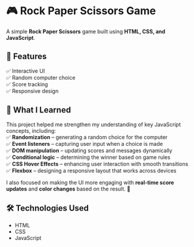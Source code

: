 # 🎮 Rock Paper Scissors Game

A simple **Rock Paper Scissors** game built using **HTML, CSS, and JavaScript**.

## 📌 Features  
✅ Interactive UI  
✅ Random computer choice  
✅ Score tracking  
✅ Responsive design  

## 🎯 What I Learned  
This project helped me strengthen my understanding of key JavaScript concepts, including:  
✅ **Randomization** – generating a random choice for the computer  
✅ **Event listeners** – capturing user input when a choice is made  
✅ **DOM manipulation** – updating scores and messages dynamically  
✅ **Conditional logic** – determining the winner based on game rules  
✅ **CSS Hover Effects** – enhancing user interaction with smooth transitions  
✅ **Flexbox** – designing a responsive layout that works across devices  

I also focused on making the UI more engaging with **real-time score updates** and **color changes** based on the result. 🎨  

## 🛠️ Technologies Used  
- HTML  
- CSS  
- JavaScript  


